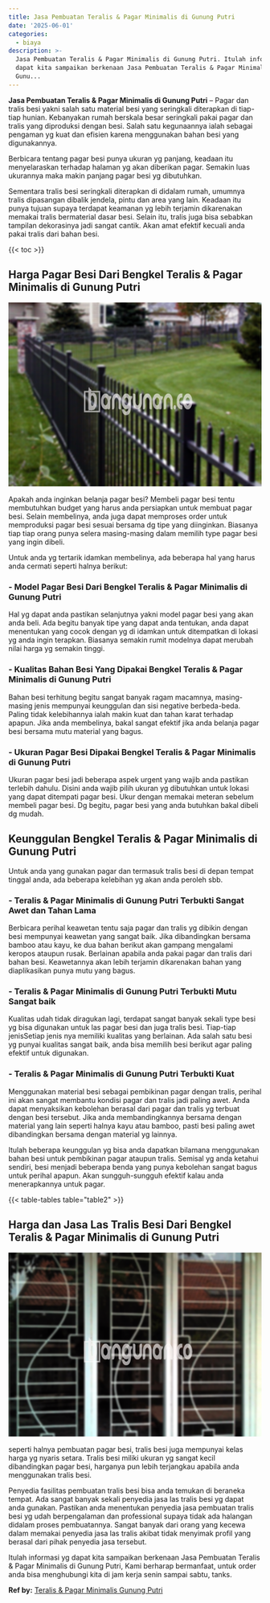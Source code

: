 ```yaml
---
title: Jasa Pembuatan Teralis & Pagar Minimalis di Gunung Putri
date: '2025-06-01'
categories:
  - biaya
description: >-
  Jasa Pembuatan Teralis & Pagar Minimalis di Gunung Putri. Itulah informasi yg
  dapat kita sampaikan berkenaan Jasa Pembuatan Teralis & Pagar Minimalis di
  Gunu...
---
```


**Jasa Pembuatan Teralis & Pagar Minimalis di Gunung Putri** – Pagar dan tralis besi yakni salah satu material besi yang seringkali diterapkan di tiap-tiap hunian. Kebanyakan rumah berskala besar seringkali pakai pagar dan tralis yang diproduksi dengan besi. Salah satu kegunaannya ialah sebagai pengaman yg kuat dan efisien karena menggunakan bahan besi yang digunakannya.

Berbicara tentang pagar besi punya ukuran yg panjang, keadaan itu menyelaraskan terhadap halaman yg akan diberikan pagar. Semakin luas ukurannya maka makin panjang pagar besi yg dibutuhkan.

Sementara tralis besi seringkali diterapkan di didalam rumah, umumnya tralis dipasangan dibalik jendela, pintu dan area yang lain. Keadaan itu punya tujuan supaya terdapat keamanan yg lebih terjamin dikarenakan memakai tralis bermaterial dasar besi. Selain itu, tralis juga bisa sebabkan tampilan dekorasinya jadi sangat cantik. Akan amat efektif kecuali anda pakai tralis dari bahan besi.

{{< toc >}}

## Harga Pagar Besi Dari Bengkel Teralis & Pagar Minimalis di Gunung Putri

![Jasa Pembuatan Teralis & Pagar Minimalis di Gunung Putri](/images/pagar-minimalis-murah-12.png)

Apakah anda inginkan belanja pagar besi? Membeli pagar besi tentu membutuhkan budget yang harus anda persiapkan untuk membuat pagar besi. Selain membelinya, anda juga dapat memproses order untuk memproduksi pagar besi sesuai bersama dg tipe yang diinginkan. Biasanya tiap tiap orang punya selera masing-masing dalam memilih type pagar besi yang ingin dibeli.

Untuk anda yg tertarik idamkan membelinya, ada beberapa hal yang harus anda cermati seperti halnya berikut:
### \- Model Pagar Besi Dari Bengkel Teralis & Pagar Minimalis di Gunung Putri

Hal yg dapat anda pastikan selanjutnya yakni model pagar besi yang akan anda beli. Ada begitu banyak tipe yang dapat anda tentukan, anda dapat menentukan yang cocok dengan yg di idamkan untuk ditempatkan di lokasi yg anda ingin terapkan. Biasanya semakin rumit modelnya dapat merubah nilai harga yg semakin tinggi.

### \- Kualitas Bahan Besi Yang Dipakai Bengkel Teralis & Pagar Minimalis di Gunung Putri

Bahan besi terhitung begitu sangat banyak ragam macamnya, masing-masing jenis mempunyai keunggulan dan sisi negative berbeda-beda. Paling tidak kelebihannya ialah makin kuat dan tahan karat terhadap apapun. Jika anda membelinya, bakal sangat efektif jika anda belanja pagar besi bersama mutu material yang bagus.

### \- Ukuran Pagar Besi Dipakai Bengkel Teralis & Pagar Minimalis di Gunung Putri

Ukuran pagar besi jadi beberapa aspek urgent yang wajib anda pastikan terlebih dahulu. Disini anda wajib pilih ukuran yg dibutuhkan untuk lokasi yang dapat ditempati pagar besi. Ukur dengan memakai meteran sebelum membeli pagar besi. Dg begitu, pagar besi yang anda butuhkan bakal dibeli dg mudah.

## Keunggulan Bengkel Teralis & Pagar Minimalis di Gunung Putri

Untuk anda yang gunakan pagar dan termasuk tralis besi di depan tempat tinggal anda, ada beberapa kelebihan yg akan anda peroleh sbb.

### \- Teralis & Pagar Minimalis di Gunung Putri Terbukti Sangat Awet dan Tahan Lama

Berbicara perihal keawetan tentu saja pagar dan tralis yg dibikin dengan besi mempunyai keawetan yang sangat baik. Jika dibandingkan bersama bamboo atau kayu, ke dua bahan berikut akan gampang mengalami keropos ataupun rusak. Berlainan apabila anda pakai pagar dan tralis dari bahan besi. Keawetannya akan lebih terjamin dikarenakan bahan yang diaplikasikan punya mutu yang bagus.

### \- Teralis & Pagar Minimalis di Gunung Putri Terbukti Mutu Sangat baik

Kualitas udah tidak diragukan lagi, terdapat sangat banyak sekali type besi yg bisa digunakan untuk las pagar besi dan juga tralis besi. Tiap-tiap jenisSetiap jenis nya memiliki kualitas yang berlainan. Ada salah satu besi yg punyai kualitas sangat baik, anda bisa memilih besi berikut agar paling efektif untuk digunakan.

### \- Teralis & Pagar Minimalis di Gunung Putri Terbukti Kuat

Menggunakan material besi sebagai pembikinan pagar dengan tralis, perihal ini akan sangat membantu kondisi pagar dan tralis jadi paling awet. Anda dapat menyaksikan kebolehan berasal dari pagar dan tralis yg terbuat dengan besi tersebut. Jika anda membandingkannya bersama dengan material yang lain seperti halnya kayu atau bamboo, pasti besi paling awet dibandingkan bersama dengan material yg lainnya.

Itulah beberapa keunggulan yg bisa anda dapatkan bilamana menggunakan bahan besi untuk pembikinan pagar ataupun tralis. Semisal yg anda ketahui sendiri, besi menjadi beberapa benda yang punya kebolehan sangat bagus untuk perihal apapun. Akan sungguh-sungguh efektif kalau anda menerapkannya untuk pagar.

{{< table-tables table="table2" >}}

## Harga dan Jasa Las Tralis Besi Dari Bengkel Teralis & Pagar Minimalis di Gunung Putri

![Jasa Pembuatan Teralis & Pagar Minimalis di Gunung Putri](/images/teralis-minimalis-murah-28.png)

seperti halnya pembuatan pagar besi, tralis besi juga mempunyai kelas harga yg nyaris setara. Tralis besi miliki ukuran yg sangat kecil dibandingkan pagar besi, harganya pun lebih terjangkau apabila anda menggunakan tralis besi.

Penyedia fasilitas pembuatan tralis besi bisa anda temukan di beraneka tempat. Ada sangat banyak sekali penyedia jasa las tralis besi yg dapat anda gunakan. Pastikan anda menentukan penyedia jasa pembuatan tralis besi yg udah berpengalaman dan professional supaya tidak ada halangan didalam proses pembuatannya. Sangat banyak dari orang yang kecewa dalam memakai penyedia jasa las tralis akibat tidak menyimak profil yang berasal dari pihak penyedia jasa tersebut.

Itulah informasi yg dapat kita sampaikan berkenaan Jasa Pembuatan Teralis & Pagar Minimalis di Gunung Putri, Kami berharap bermanfaat, untuk order anda bisa menghubungi kita di jam kerja senin sampai sabtu, tanks.

**Ref by:** [Teralis & Pagar Minimalis Gunung Putri](https://id.wikipedia.org/wiki/Teralis)
